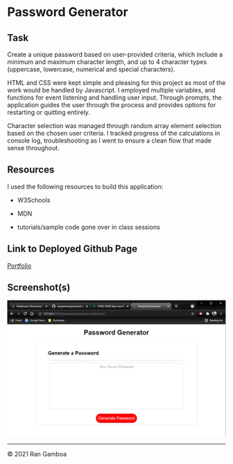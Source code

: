 # Password Generator

## Task

Create a unique password based on user-provided criteria, which include a minimum and maximum character length, and up to 4 character types (uppercase, lowercase, numerical and special characters). 

HTML and CSS were kept simple and pleasing for this project as most of the work would be handled by Javascript. I employed multiple variables, and functions for event listening and handling user input. Through prompts, the application guides the user through the process and provides options for restarting or quitting entirely.

Character selection was managed through random array element selection based on the chosen user criteria. I tracked progress of the calculations in console log, troubleshooting as I went to ensure a clean flow that made sense throughout.

## Resources

I used the following resources to build this application:

* W3Schools

* MDN

* tutorials/sample code gone over in class sessions

## Link to Deployed Github Page

[Portfolio](https://rangamboa.github.io/password-generator/)

## Screenshot(s)

![screenshot](Images/password-generator.png)
- - -
© 2021 Ran Gamboa
